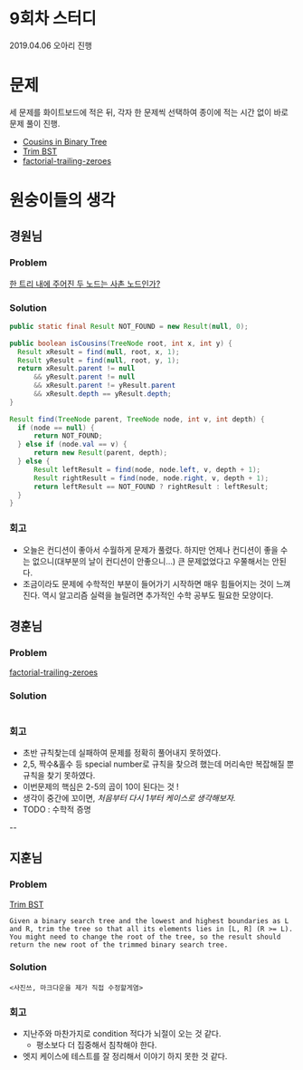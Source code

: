 # 9회차 스터디
2019.04.06 오아리 진행

# 문제
세 문제를 화이트보드에 적은 뒤, 각자 한 문제씩 선택하여 종이에 적는 시간 없이 바로 문제 풀이 진행.
- [Cousins in Binary Tree](https://leetcode.com/problems/cousins-in-binary-tree/)
- [Trim BST](https://leetcode.com/problems/trim-a-binary-search-tree/)
- [factorial-trailing-zeroes](https://leetcode.com/problems/factorial-trailing-zeroes)

# 원숭이들의 생각
## 경원님
### Problem
[한 트리 내에 주어진 두 노드는 사촌 노드인가?](https://leetcode.com/problems/cousins-in-binary-tree/)

### Solution
```java
public static final Result NOT_FOUND = new Result(null, 0);  
  
public boolean isCousins(TreeNode root, int x, int y) {  
  Result xResult = find(null, root, x, 1);  
  Result yResult = find(null, root, y, 1);  
  return xResult.parent != null  
	  && yResult.parent != null  
	  && xResult.parent != yResult.parent  
	  && xResult.depth == yResult.depth;  
}  
  
Result find(TreeNode parent, TreeNode node, int v, int depth) {  
  if (node == null) {  
	  return NOT_FOUND;  
  } else if (node.val == v) {  
	  return new Result(parent, depth);  
  } else {  
	  Result leftResult = find(node, node.left, v, depth + 1);  
	  Result rightResult = find(node, node.right, v, depth + 1);  
	  return leftResult == NOT_FOUND ? rightResult : leftResult;  
  }  
}
```

### 회고
- 오늘은 컨디션이 좋아서 수월하게 문제가 풀렸다. 하지만 언제나 컨디션이 좋을 수는 없으니(대부분의 날이 컨디션이 안좋으니...) 큰 문제없었다고 우쭐해서는 안된다.
- 조금이라도 문제에 수학적인 부분이 들어가기 시작하면 매우 힘들어지는 것이 느껴진다. 역시 알고리즘 실력을 늘릴려면 추가적인 수학 공부도 필요한 모양이다.

## 경훈님
### Problem
[factorial-trailing-zeroes](https://leetcode.com/problems/factorial-trailing-zeroes)

### Solution

```java
```

### 회고
- 초반 규칙찾는데 실패하여 문제를 정확히 풀어내지 못하였다.
- 2,5, 짝수&홀수 등 special number로 규칙을 찾으려 했는데 머리속만 복잡해질 뿐 규칙을 찾기 못하였다.
- 이번문제의 핵심은 2-5의 곱이 10이 된다는 것 ! 
- 생각이 중간에 꼬이면, *처음부터 다시 1부터 케이스로 생각해보자.*
- TODO : 수학적 증명

--

## 지훈님
### Problem
[Trim BST](https://leetcode.com/problems/trim-a-binary-search-tree/)
```
Given a binary search tree and the lowest and highest boundaries as L and R, trim the tree so that all its elements lies in [L, R] (R >= L). You might need to change the root of the tree, so the result should return the new root of the trimmed binary search tree.
```

### Solution
```
<사진쓰, 마크다운을 제가 직접 수정할게염>
```

### 회고
- 지난주와 마찬가지로 condition 적다가 뇌절이 오는 것 같다.
    - 평소보다 더 집중해서 침착해야 한다.
- 엣지 케이스에 테스트를 잘 정리해서 이야기 하지 못한 것 같다.

